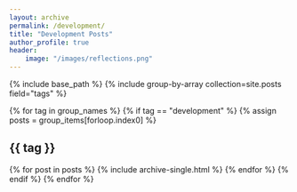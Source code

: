 ```yaml
---
layout: archive
permalink: /development/
title: "Development Posts"
author_profile: true
header:
    image: "/images/reflections.png"
---
```


{% include base_path %}
{% include group-by-array collection=site.posts field="tags" %}

{% for tag in group_names %}
{% if tag == "development" %}
  {% assign posts = group_items[forloop.index0] %}
  <h2 id="{{ tag | slugify }}" class="archive__subtitle">{{ tag }}</h2>
  {% for post in posts %}
    {% include archive-single.html %}
  {% endfor %}
{% endif %}
{% endfor %}